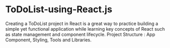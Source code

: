# ToDoList-using-React.js
Creating a ToDoList project in React is a great way to practice building a simple yet functional application while learning key concepts of React such as state management and component lifecycle.   Project Structure :  App Component, Styling, Tools and Libraries.
